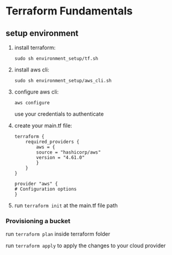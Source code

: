 # Terraform Fundamentals 

## setup environment

1. install terraform:   

    ```sudo sh environment_setup/tf.sh```   

2. install aws cli:   

    ```sudo sh environment_setup/aws_cli.sh```   

3. configure aws cli:   

    ```aws configure```   

    use your credentials to authenticate   
4. create your main.tf file:   

    ```
    terraform {
        required_providers {
            aws = {
            source = "hashicorp/aws"
            version = "4.61.0"
            }
        }
    }

    provider "aws" {
    # Configuration options
    }
    ```   
5. run ```terraform init``` at the main.tf file path

### Provisioning a bucket
run ```terraform plan``` inside terraform folder   

run ```terraform apply``` to apply the changes to your cloud provider
